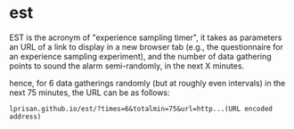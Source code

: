 # est
EST is the acronym of "experience sampling timer", it takes as parameters an URL of a link to display in a new browser tab (e.g., the questionnaire for an experience sampling experiment), and the number of data gathering points to sound the alarm semi-randomly, in the next X minutes.

hence, for 6 data gatherings randomly (but at roughly even intervals) in the next 75 minutes, the URL can be as follows:

```
lprisan.github.io/est/?times=6&totalmin=75&url=http...(URL encoded address)
```
